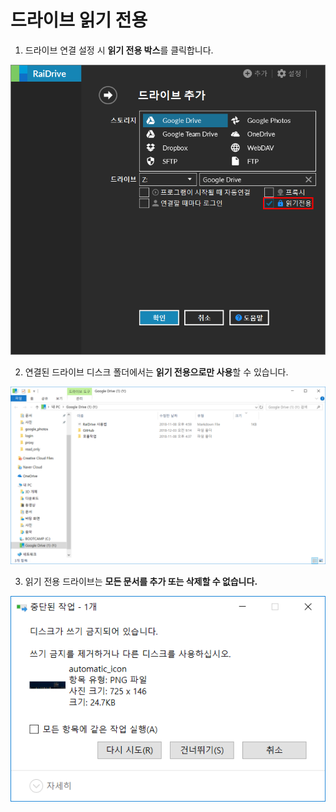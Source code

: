 # 드라이브 읽기 전용  

1. 드라이브 연결 설정 시 **읽기 전용 박스**를 클릭합니다.  

![read_only](/read_only.PNG?raw=true)   


2. 연결된 드라이브 디스크 폴더에서는 **읽기 전용으로만 사용**할 수 있습니다.  

![read_drive](/read_drive.PNG?raw=true)  


3. 읽기 전용 드라이브는 **모든 문서를 추가 또는 삭제할 수 없습니다.**  

![read](/read.PNG?raw=true)  




